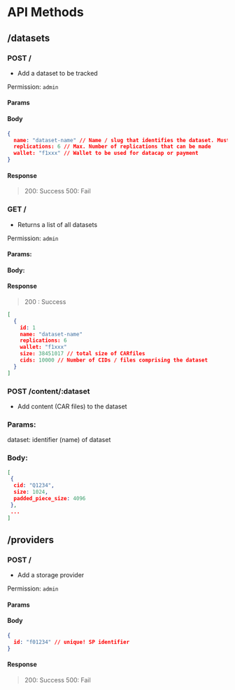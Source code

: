 
# API Methods


## /datasets

### POST /
- Add a dataset to be tracked 

Permission: `admin`

#### Params
<nil>

#### Body
```json
{
  name: "dataset-name" // Name / slug that identifies the dataset. Must be unique!
  replications: 6 // Max. Number of replications that can be made
  wallet: "f1xxx" // Wallet to be used for datacap or payment
}
```

#### Response
> 200: Success
> 500: Fail

### GET /
- Returns a list of all datasets

Permission: `admin`

#### Params: 
<nil>

#### Body: 
<nil> 

#### Response
> 200 : Success
```json
[
  {
    id: 1
    name: "dataset-name"
    replications: 6
    wallet: "f1xxx"
    size: 38451017 // total size of CARfiles
    cids: 10000 // Number of CIDs / files comprising the dataset
  }
]

```

### POST /content/:dataset
- Add content (CAR files) to the dataset

### Params:
dataset: identifier (name) of dataset

### Body: 
```json
[
 {
  cid: "Q1234",
  size: 1024,
  padded_piece_size: 4096
 },
 ...
]
```

## /providers
### POST /
- Add a storage provider

Permission: `admin`

#### Params
<nil>

#### Body
```json
{
  id: "f01234" // unique! SP identifier
}
```

#### Response
> 200: Success
> 500: Fail